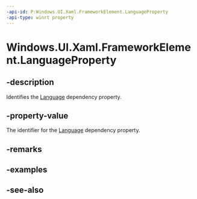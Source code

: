 ```yaml
---
-api-id: P:Windows.UI.Xaml.FrameworkElement.LanguageProperty
-api-type: winrt property
---
```


<!-- Property syntax
public Windows.UI.Xaml.DependencyProperty LanguageProperty { get; }
-->

# Windows.UI.Xaml.FrameworkElement.LanguageProperty

## -description
Identifies the [Language](frameworkelement_language.md) dependency property.



## -property-value
The identifier for the [Language](frameworkelement_language.md) dependency property.

## -remarks

## -examples

## -see-also
